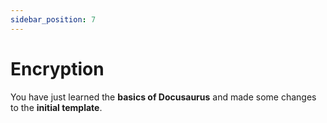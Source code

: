 ```yaml
---
sidebar_position: 7
---
```


# Encryption

You have just learned the **basics of Docusaurus** and made some changes to the **initial template**.
